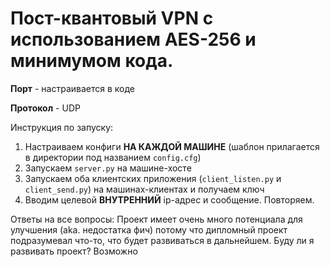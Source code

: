 # Пост-квантовый VPN с использованием AES-256 и минимумом кода.

**Порт** - настраивается в коде

**Протокол** - UDP

Инструкция по запуску:
1. Настраиваем конфиги **НА КАЖДОЙ МАШИНЕ** (шаблон прилагается в директории под названием `config.cfg`)
2. Запускаем `server.py` на машине-хосте
3. Запускаем оба клиентских приложения (`client_listen.py` и `client_send.py`) на машинах-клиентах и получаем ключ
4. Вводим целевой **ВНУТРЕННИЙ** ip-адрес и сообщение. Повторяем.

Ответы на все вопросы:
Проект имеет очень много потенциала для улучшения (aka. недостатка фич) потому что дипломный проект подразумевал что-то, что будет развиваться в дальнейшем.
Буду ли я развивать проект? Возможно
